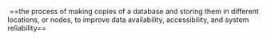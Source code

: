 
 ==the process of making copies of a database and storing them in different locations, or nodes, to improve data availability, accessibility, and system reliability==

